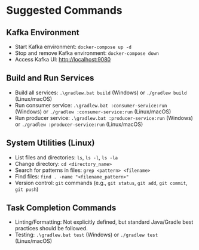 # Suggested Commands

## Kafka Environment
*   Start Kafka environment: `docker-compose up -d`
*   Stop and remove Kafka environment: `docker-compose down`
*   Access Kafka UI: [http://localhost:9080](http://localhost:9080)

## Build and Run Services
*   Build all services: `.\gradlew.bat build` (Windows) or `./gradlew build` (Linux/macOS)
*   Run consumer service: `.\gradlew.bat :consumer-service:run` (Windows) or `./gradlew :consumer-service:run` (Linux/macOS)
*   Run producer service: `.\gradlew.bat :producer-service:run` (Windows) or `./gradlew :producer-service:run` (Linux/macOS)

## System Utilities (Linux)
*   List files and directories: `ls`, `ls -l`, `ls -la`
*   Change directory: `cd <directory_name>`
*   Search for patterns in files: `grep <pattern> <filename>`
*   Find files: `find . -name "<filename_pattern>"`
*   Version control: `git` commands (e.g., `git status`, `git add`, `git commit`, `git push`)

## Task Completion Commands
*   Linting/Formatting: Not explicitly defined, but standard Java/Gradle best practices should be followed.
*   Testing: `.\gradlew.bat test` (Windows) or `./gradlew test` (Linux/macOS)